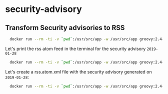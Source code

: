 # security-advisory

## Transform Security advisories to RSS

```bash
  docker run --rm -ti -v `pwd`:/usr/src/app -w /usr/src/app groovy:2.4-alpine groovy transform.groovy -d <DATE> -o rss.xml
```

Let's print the rss atom feed in the terminal for the security advisory `2019-01-28`

```bash
  docker run --rm -ti -v `pwd`:/usr/src/app -w /usr/src/app groovy:2.4-alpine groovy transform.groovy -d 2019-01-28
```

Let's create a rss.atom.xml file with the security advisory generated on `2019-01-28`:

```bash
  docker run --rm -ti -v `pwd`:/usr/src/app -w /usr/src/app groovy:2.4-alpine groovy transform.groovy -d 2019-01-28 -o rss.atom.xml
```
